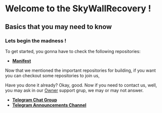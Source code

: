 # Welcome to the SkyWallRecovery !

## Basics that you may need to know

### Lets begin the madness !

To get started, you gonna have to check the following repositories:

* [**Manifest**](https://github.com/SkyWallRecovery/SkyWall_Manifest)

Now that we mentioned the important repositories for building, if you want you can checkout some repositories to join us, 

Have you done it already? Okay, good. Now if you need to contact us, well, you may ask in our [Owner](https://t.me/ProjectKernel2) support grup, we may or may not answer.

 * [**Telegram Chat Group**](https://t.me/skywall_recovery_official)
 * [**Telegram Announcements Channel**](https://t.me/skywall_recovery_updates)
```
